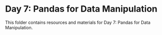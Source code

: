 # Day 7: Pandas for Data Manipulation

This folder contains resources and materials for Day 7: Pandas for Data Manipulation.
